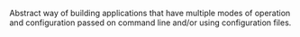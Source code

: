Abstract way of building applications that have multiple modes of operation and
configuration passed on command line and/or using configuration files.
